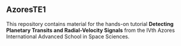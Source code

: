 ## AzoresTE1

This repository contains material for the hands-on tutorial **Detecting Planetary Transits and Radial-Velocity Signals** from the IVth Azores International Advanced School in Space Sciences.

